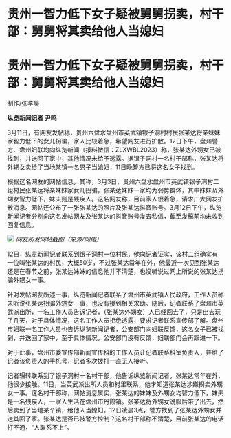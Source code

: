 # 贵州一智力低下女子疑被舅舅拐卖，村干部：舅舅将其卖给他人当媳妇

# 贵州一智力低下女子疑被舅舅拐卖，村干部：舅舅将其卖给他人当媳妇

制作/张李昊

**纵览新闻记者 尹鸣**

3月11日，有网友发帖称，贵州六盘水盘州市英武镇银子洞村村民张某达将亲妹妹家智力低下的女儿拐骗，家人比较着急，希望网友进行扩散。12日下午，盘州警方、盘州妇联均向纵览新闻（报料微信：ZLXWBL2023）称，张某达外甥女已被找到，并送回了家中，其他情况未给予透露。据银子洞村一名村干部称，张某达将外甥女卖给了当地某镇一名男子当媳妇，11日晚警方已将这名女子找到。

根据这名网友的网帖信息，其称，3月3日，贵州六盘水盘州市英武镇银子洞村二组村民张某达将亲妹妹家女儿拐骗，张某达妹妹一家均为弱势群体，其中妹妹及外甥女智力低下，妹夫则是残疾人。这名网友称，目前家人很着急，请求广大网友扩散消息。网帖还公布了一张张某达的照片及张某达抖音账号。3月12日下午，纵览新闻记者分别向这名发帖网友及张某达的抖音账号发去私信，截至发稿前均未收到回复信息。

![](https://inews.gtimg.com/om_bt/O8-EBhuRdXfxncOxy6qFl2rjIa9_TZMXIa4yTCaC22JOcAA/1000)
_网友所发网帖截图（来源/网络）_

12日，纵览新闻记者联系到银子洞村一位村民，他向记者证实，该村二组确实有一位叫张某达的村民，大概50岁，不过张某达常年在外，他最近一次见到张某达还是在春节之前，张某达妹妹的信息他并不清楚，也没听说过网上所说的张某达拐骗外甥女一事。

针对发帖网友所述一事，纵览新闻记者联系了盘州市英武镇人民政府，工作人员称未听说张某达拐骗外甥女一事，也没有接到相关求助。随后，记者联系了盘州市英武派出所，一名工作人员告诉记者，（张某达外甥女）人已经回去了，只是出去玩了几天，对于具体情况，这名工作人员拒绝透露，要求记者联系宣传部了解。盘州市妇联一名工作人员也告诉纵览新闻记者，公安部门向妇联反馈，这名女子已被找到，并送回了家中，至于具体情况，公安部门没有反馈，妇联部门会再跟进一下。

对于此事，盘州市委宣传部新闻宣传科的工作人员让记者联系科室负责人，并给了记者该负责人的手机号，记者多次拨打一直无人接听。

记者辗转联系到了银子洞村一名村干部，他告诉纵览新闻记者，张某达常年在外，他很少接触。11日，当英武派出所人员和村里联系，他才知道张某达涉嫌拐卖外甥女一事。这名村干部称，网帖消息属实，张某达的妹妹及外甥女均智力低下，妹夫是一名残疾人，一家人生活在盘州市丹霞镇。张某达将外甥女说服后带了出去，然后卖到了当地某个镇，给他人当媳妇。12日凌晨3点，警方找到了张某达外甥女并送其回了家。张某达是否已被警方控制？这名村干部称不清楚，目前张某达的电话打不通，“人联系不上”。

